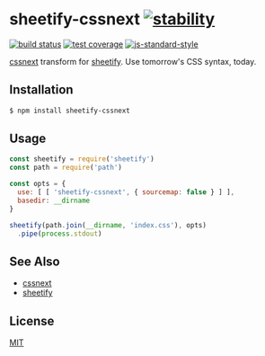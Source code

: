 # sheetify-cssnext [![stability][0]][1]
[![build status][4]][5] [![test coverage][6]][7] [![js-standard-style][10]][11]

[cssnext][12] transform for [sheetify][13]. Use tomorrow's CSS syntax, today.

## Installation
```sh
$ npm install sheetify-cssnext
```

## Usage
```js
const sheetify = require('sheetify')
const path = require('path')

const opts = {
  use: [ [ 'sheetify-cssnext', { sourcemap: false } ] ],
  basedir: __dirname
}

sheetify(path.join(__dirname, 'index.css'), opts)
  .pipe(process.stdout)
```

## See Also
- [cssnext][12]
- [sheetify][13]

## License
[MIT](https://tldrlegal.com/license/mit-license)

[0]: https://img.shields.io/badge/stability-experimental-orange.svg?style=flat-square
[1]: https://nodejs.org/api/documentation.html#documentation_stability_index
[4]: https://img.shields.io/travis/yoshuawuyts/sheetify-cssnext/master.svg?style=flat-square
[5]: https://travis-ci.org/yoshuawuyts/sheetify-cssnext
[6]: https://img.shields.io/codecov/c/github/yoshuawuyts/sheetify-cssnext/master.svg?style=flat-square
[7]: https://codecov.io/github/yoshuawuyts/sheetify-cssnext
[10]: https://img.shields.io/badge/code%20style-standard-brightgreen.svg?style=flat-square
[11]: https://github.com/feross/standard
[12]: https://github.com/cssnext/cssnext
[13]: https://github.com/sheetify/sheetify
